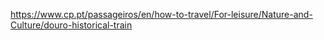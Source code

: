 

https://www.cp.pt/passageiros/en/how-to-travel/For-leisure/Nature-and-Culture/douro-historical-train

